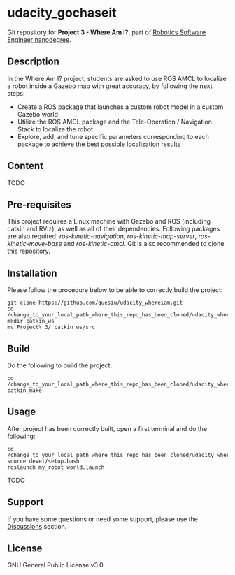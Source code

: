 # udacity_gochaseit
Git repository for **Project 3 - Where Am I?**, part of [Robotics Software Engineer nanodegree](https://www.udacity.com/course/robotics-software-engineer--nd209).

## Description
In the Where Am I? project, students are asked to use ROS AMCL to localize a robot inside a Gazebo map with great accuracy, by following the next steps:
- Create a ROS package that launches a custom robot model in a custom Gazebo world
- Utilize the ROS AMCL package and the Tele-Operation / Navigation Stack to localize the robot
- Explore, add, and tune specific parameters corresponding to each package to achieve the best possible localization results

## Content
TODO
## Pre-requisites
This project requires a Linux machine with Gazebo and ROS (including catkin and RViz), as well as all of their dependencies.
Following packages are also required: _ros-kinetic-navigation_, _ros-kinetic-map-server_, _ros-kinetic-move-base_ and _ros-kinetic-amcl_.
Git is also recommended to clone this repository.

## Installation
Please follow the procedure below to be able to correctly build the project:
```
git clone https://github.com/quesiu/udacity_whereiam.git
cd /change_to_your_local_path_where_this_repo_has_been_cloned/udacity_whereiam
mkdir catkin_ws
mv Project\ 3/ catkin_ws/src
```

## Build
Do the following to build the project:
```
cd /change_to_your_local_path_where_this_repo_has_been_cloned/udacity_whereiam/catkin_ws
catkin_make
```

## Usage
After project has been correctly built, open a first terminal and do the following:
```
cd /change_to_your_local_path_where_this_repo_has_been_cloned/udacity_whereiam/catkin_ws
source devel/setup.bash
roslaunch my_robot world.launch
```
TODO

## Support
If you have some questions or need some support, please use the [Discussions](https://github.com/quesiu/udacity_whereiam/discussions) section.

## License
GNU General Public License v3.0
